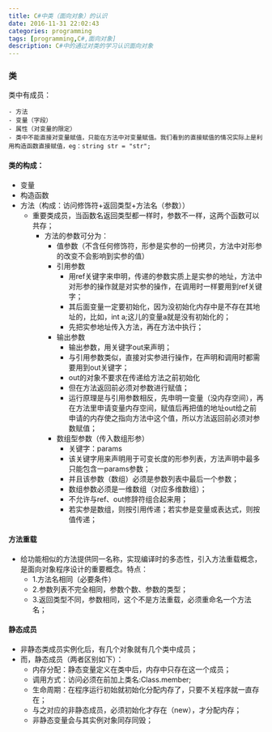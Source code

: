 ```yaml
---
title: C#中类（面向对象）的认识
date: 2016-11-31 22:02:43
categories: programming
tags: [programming,C#,面向对象]
description: C#中的通过对类的学习认识面向对象
---
```

### 类 ###
类中有成员：

	- 方法
	- 变量（字段）
	- 属性（对变量的限定）
	- 类中不能直接对变量赋值，只能在方法中对变量赋值。我们看到的直接赋值的情况实际上是利用构造函数直接赋值，eg：string str = "str";

#### 类的构成： ####


- 变量
- 构造函数
- 方法（构成：访问修饰符+返回类型+方法名（参数））
	- 重要类成员，当函数名返回类型都一样时，参数不一样，这两个函数可以共存；
		- 方法的参数可分为：
			- 值参数（不含任何修饰符，形参是实参的一份拷贝，方法中对形参的改变不会影响到实参的值）
			- 引用参数
				- 用ref关键字来申明，传递的参数实质上是实参的地址，方法中对形参的操作就是对实参的操作，在调用时一样要用到ref关键字；
				- 其后面变量一定要初始化，因为没初始化内存中是不存在其地址的，比如，int a;这儿的变量a就是没有初始化的； 
				- 先把实参地址传入方法，再在方法中执行；
			- 输出参数
				- 输出参数，用关键字out来声明；
				- 与引用参数类似，直接对实参进行操作，在声明和调用时都需要用到out关键字；
				- out的对象不要求在传递给方法之前初始化 
				- 但在方法返回前必须对参数进行赋值；
				- 运行原理是与引用参数相反，先申明一变量（没内存空间），再在方法里申请变量内存空间，赋值后再把值的地址out给之前申请的内存使之指向方法中这个值，所以方法返回前必须对参数赋值；
			- 数组型参数（传入数组形参）
				- 关键字：params
				- 该关键字用来声明用于可变长度的形参列表，方法声明中最多只能包含一params参数；
				- 并且该参数（数组）必须是参数列表中最后一个参数；
				- 数组参数必须是一维数组（对应多维数组）；
				- 不允许与ref、out修辞符组合起来用；
				- 若实参是数组，则按引用传递；若实参是变量或表达式，则按值传递；

#### 方法重载 ####

- 给功能相似的方法提供同一名称，实现编译时的多态性，引入方法重载概念，是面向对象程序设计的重要概念。特点：
	- 1.方法名相同（必要条件）
	- 2.参数列表不完全相同，参数个数、参数的类型；
	- 3.返回类型不同，参数相同，这个不是方法重载，必须重命名一个方法名；

#### 静态成员 ####

- 非静态类成员实例化后，有几个对象就有几个类中成员；
- 而，静态成员（两者区别如下）：
	- 内存分配：静态变量定义在类中后，内存中只存在这一个成员；
	- 调用方式：访问必须在前加上类名:Class.member;
	- 生命周期：在程序运行初始就初始化分配内存了，只要不关程序就一直存在；
	- 与之对应的非静态成员，必须初始化才存在（new），才分配内存；
	- 非静态变量会与其实例对象同存同毁；
                    